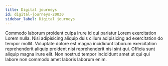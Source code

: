 ```yaml
---
title: Digital journeys
id: digital-journeys-20030
sidebar_label: Digital journeys
---
```


Commodo laborum proident culpa irure id qui pariatur Lorem exercitation Lorem nulla. Nisi adipisicing aliquip duis cillum adipisicing ad exercitation do tempor mollit. Voluptate dolore est magna incididunt laborum exercitation reprehenderit aliquip proident nisi reprehenderit nisi sint qui. Officia sunt aliquip magna irure elit. Non nostrud tempor incididunt amet ut qui qui labore non commodo amet laboris laborum enim.

